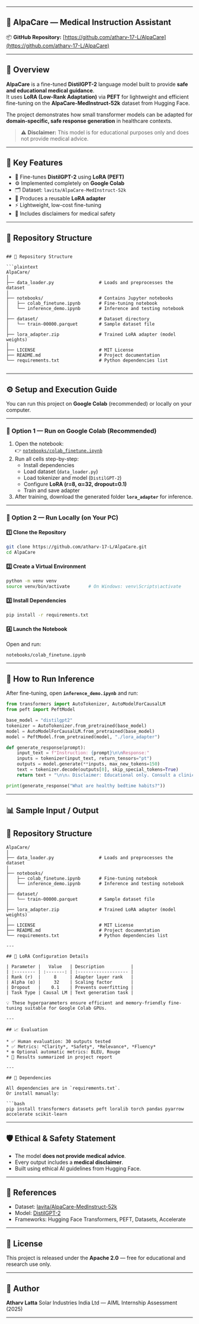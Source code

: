 

---

## 🧠 AlpaCare — Medical Instruction Assistant

📦 **GitHub Repository:** [https://github.com/atharv-17-L/AlpaCare](https://github.com/atharv-17-L/AlpaCare)

---

## 📘 Overview

**AlpaCare** is a fine-tuned **DistilGPT-2** language model built to provide **safe and educational medical guidance**.  
It uses **LoRA (Low-Rank Adaptation)** via **PEFT** for lightweight and efficient fine-tuning on the **AlpaCare-MedInstruct-52k** dataset from Hugging Face.  

The project demonstrates how small transformer models can be adapted for **domain-specific, safe response generation** in healthcare contexts.

> ⚠️ **Disclaimer:** This model is for educational purposes only and does not provide medical advice.

---

## 🧩 Key Features

- 🧠 Fine-tunes **DistilGPT-2** using **LoRA (PEFT)**  
- ⚙️ Implemented completely on **Google Colab**  
- 🗂️ Dataset: `lavita/AlpaCare-MedInstruct-52k`  
- 💾 Produces a reusable **LoRA adapter**  
- ⚡ Lightweight, low-cost fine-tuning  
- 🔐 Includes disclaimers for medical safety  

---

## 📁 Repository Structure

```

## 📁 Repository Structure

```plaintext
AlpaCare/
│
├── data_loader.py                 # Loads and preprocesses the dataset
│
├── notebooks/                     # Contains Jupyter notebooks
│   ├── colab_finetune.ipynb       # Fine-tuning notebook
│   └── inference_demo.ipynb       # Inference and testing notebook
│
├── dataset/                       # Dataset directory
│   └── train-00000.parquet        # Sample dataset file
│
├── lora_adapter.zip               # Trained LoRA adapter (model weights)
│
├── LICENSE                        # MIT License
├── README.md                      # Project documentation
└── requirements.txt               # Python dependencies list


````

---

## ⚙️ Setup and Execution Guide

You can run this project on **Google Colab** (recommended) or locally on your computer.

---

### 🧭 Option 1 — Run on Google Colab (Recommended)

1. Open the notebook:  
   👉 [`notebooks/colab_finetune.ipynb`](./notebooks/colab_finetune.ipynb)
2. Run all cells step-by-step:
   - Install dependencies  
   - Load dataset (`data_loader.py`)  
   - Load tokenizer and model (`DistilGPT-2`)  
   - Configure **LoRA (r=8, α=32, dropout=0.1)**  
   - Train and save adapter  
3. After training, download the generated folder **`lora_adapter`** for inference.

---

### 🧭 Option 2 — Run Locally (on Your PC)

#### 1️⃣ Clone the Repository
```bash
git clone https://github.com/atharv-17-L/AlpaCare.git
cd AlpaCare
````

#### 2️⃣ Create a Virtual Environment

```bash
python -m venv venv
source venv/bin/activate       # On Windows: venv\Scripts\activate
```

#### 3️⃣ Install Dependencies

```bash
pip install -r requirements.txt
```

#### 4️⃣ Launch the Notebook

Open and run:

```
notebooks/colab_finetune.ipynb
```

---

## 🧮 How to Run Inference

After fine-tuning, open **`inference_demo.ipynb`** and run:

```python
from transformers import AutoTokenizer, AutoModelForCausalLM
from peft import PeftModel

base_model = "distilgpt2"
tokenizer = AutoTokenizer.from_pretrained(base_model)
model = AutoModelForCausalLM.from_pretrained(base_model)
model = PeftModel.from_pretrained(model, "./lora_adapter")

def generate_response(prompt):
    input_text = f"Instruction: {prompt}\n\nResponse:"
    inputs = tokenizer(input_text, return_tensors="pt")
    outputs = model.generate(**inputs, max_new_tokens=150)
    text = tokenizer.decode(outputs[0], skip_special_tokens=True)
    return text + "\n\n⚠️ Disclaimer: Educational only. Consult a clinician."

print(generate_response("What are healthy bedtime habits?"))
```

---

## 📊 Sample Input / Output
## 📁 Repository Structure

```plaintext
AlpaCare/
│
├── data_loader.py                 # Loads and preprocesses the dataset
│
├── notebooks/
│   ├── colab_finetune.ipynb       # Fine-tuning notebook
│   └── inference_demo.ipynb       # Inference and testing notebook
│
├── dataset/
│   └── train-00000.parquet        # Sample dataset file
│
├── lora_adapter.zip               # Trained LoRA adapter (model weights)
│
├── LICENSE                        # MIT License
├── README.md                      # Project documentation
└── requirements.txt               # Python dependencies list

---

## 🧠 LoRA Configuration Details

| Parameter |   Value   | Description          |
| :-------- | :-------: | :------------------- |
| Rank (r)  |     8     | Adapter layer rank   |
| Alpha (α) |     32    | Scaling factor       |
| Dropout   |    0.1    | Prevents overfitting |
| Task Type | Causal LM | Text generation task |

💡 These hyperparameters ensure efficient and memory-friendly fine-tuning suitable for Google Colab GPUs.

---

## 📈 Evaluation

* ✅ Human evaluation: 30 outputs tested
* ✅ Metrics: *Clarity*, *Safety*, *Relevance*, *Fluency*
* ⚙️ Optional automatic metrics: BLEU, Rouge
* 🧾 Results summarized in project report

---

## 🧾 Dependencies

All dependencies are in `requirements.txt`.
Or install manually:

```bash
pip install transformers datasets peft loralib torch pandas pyarrow accelerate scikit-learn
```

---

## 🛡️ Ethical & Safety Statement

* The model **does not provide medical advice**.
* Every output includes a **medical disclaimer**.
* Built using ethical AI guidelines from Hugging Face.

---

## 📘 References

* Dataset: [lavita/AlpaCare-MedInstruct-52k](https://huggingface.co/datasets/lavita/AlpaCare-MedInstruct-52k)
* Model: [DistilGPT-2](https://huggingface.co/distilgpt2)
* Frameworks: Hugging Face Transformers, PEFT, Datasets, Accelerate

---

## 📄 License

This project is released under the **Apache 2.0** — free for educational and research use only.

---

## 👤 Author

**Atharv Latta**
Solar Industries India Ltd — AIML Internship Assessment (2025)

---



